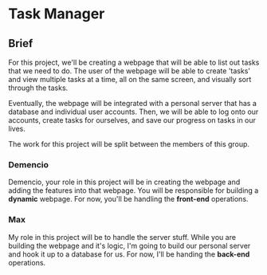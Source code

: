 # Task Manager

## Brief

For this project, we'll be creating a webpage that will be able to list out tasks that we need to do.  The user of the webpage will be able to create 'tasks' and view multiple tasks at a time, all on the
same screen, and visually sort through the tasks.

Eventually, the webpage will be integrated with a personal server that has a database and individual user accounts.  Then, we will be able to log onto our accounts, create tasks for ourselves, and save our progress on tasks in our lives.

The work for this project will be split between the members of this group.

### Demencio

Demencio, your role in this project will be in creating the webpage and adding the features into that webpage. You will be responsible for building a **dynamic** webpage. For now, you'll be handling the **front-end** operations.

### Max

My role in this project will be to handle the server stuff.  While you are building the webpage and it's logic, I'm going to build our personal server and hook it up to a database for us. For now, I'll be handing the **back-end** operations.

